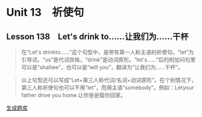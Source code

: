 ﻿ # Unit 13　祈使句
 ## Lesson 138　Let's drink to……让我们为……干杯
 
> 在“Let's drinkto……”这个句型中，是带有第一人称主语的祈使句。“let”为引导词，“us”是代词宾格，“drink”是动词原形。“let's……”后的附加问句里可以是“shallwe”，也可以是“will you”，翻译为“让我们为……干杯”。

> 以上句型还可以写成“Let+第三人称代词/名词+动词原形”。在个别情况下，第三人称祈使句也可以不用“let”，而用主语“somebody”。例如：Letyour father drive you home.让你爸爸载你回家。


 [生成题库](./question/f138.json)